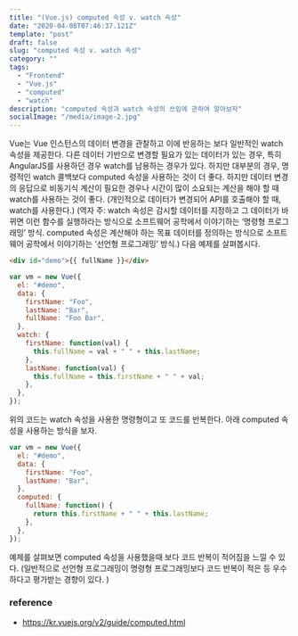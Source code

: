 ```yaml
---
title: "(Vue.js) computed 속성 v. watch 속성"
date: "2020-04-08T07:46:37.121Z"
template: "post"
draft: false
slug: "computed 속성 v. watch 속성"
category: ""
tags:
  - "Frontend"
  - "Vue.js"
  - "computed"
  - "watch"
description: "computed 속성과 watch 속성의 쓰임에 관하여 알아보자"
socialImage: "/media/image-2.jpg"
---
```


Vue는 Vue 인스턴스의 데이터 변경을 관찰하고 이에 반응하는 보다 일반적인 watch 속성을 제공한다. 다른 데이터 기반으로 변경할 필요가 있는 데이터가 있는 경우, 특히 AngularJS를 사용하던 경우 watch를 남용하는 경우가 있다.
하지만 대부분의 경우, 명령적인 watch 콜백보다 computed 속성을 사용하는 것이 더 좋다.
하지만 데이터 변경의 응답으로 비동기식 계산이 필요한 경우나 시간이 많이 소요되는 계산을 해야 할 때 watch를 사용하는 것이 좋다. (개인적으로 데이터가 변경되어 API를 호출해야 할 때, watch를 사용한다.)
(역자 주: watch 속성은 감시할 데이터를 지정하고 그 데이터가 바뀌면 이런 함수를 실행하라는 방식으로 소프트웨어 공학에서 이야기하는 ‘명령형 프로그래밍’ 방식. computed 속성은 계산해야 하는 목표 데이터를 정의하는 방식으로 소프트웨어 공학에서 이야기하는 ‘선언형 프로그래밍’ 방식.)
다음 예제를 살펴봅시다.

```html
<div id="demo">{{ fullName }}</div>
```

```js
var vm = new Vue({
  el: "#demo",
  data: {
    firstName: "Foo",
    lastName: "Bar",
    fullName: "Foo Bar",
  },
  watch: {
    firstName: function(val) {
      this.fullName = val + " " + this.lastName;
    },
    lastName: function(val) {
      this.fullName = this.firstName + " " + val;
    },
  },
});
```

위의 코드는 watch 속성을 사용한 명령형이고 또 코드를 반복한다.
아래 computed 속성을 사용하는 방식을 보자.

```js
var vm = new Vue({
  el: "#demo",
  data: {
    firstName: "Foo",
    lastName: "Bar",
  },
  computed: {
    fullName: function() {
      return this.firstName + " " + this.lastName;
    },
  },
});
```

예제를 살펴보면 computed 속성을 사용했을때 보다 코드 반복이 적어짐을 느낄 수 있다.
(일반적으로 선언형 프로그래밍이 명령형 프로그래밍보다 코드 반복이 적은 등 우수하다고 평가받는 경향이 있다.
)

### reference

- https://kr.vuejs.org/v2/guide/computed.html

